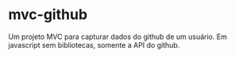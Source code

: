 # mvc-github
Um projeto MVC para capturar dados do github de um usuário. Em javascript sem bibliotecas, somente a API do github.
